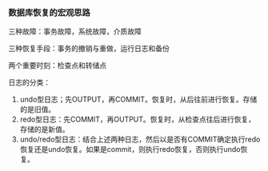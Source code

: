 ### 数据库恢复的宏观思路

三种故障：事务故障，系统故障，介质故障

三种恢复手段：事务的撤销与重做，运行日志和备份

两个重要时刻：检查点和转储点

日志的分类：

1. undo型日志；先OUTPUT，再COMMIT。恢复时，从后往前进行恢复。存储的是旧值。
2. redo型日志：先COMMIT，再OUTPUT。恢复时，从检查点往后进行恢复，存储的是新值。
3. undo/redo型日志：结合上述两种日志，然后以是否有COMMIT确定执行redo恢复还是undo恢复。如果是commit，则执行redo恢复，否则执行undo恢复。
